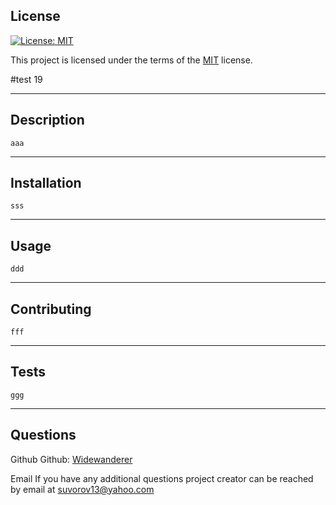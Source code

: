 ## License

[![License: MIT](https://img.shields.io/badge/License-MIT-yellow.svg)](https://opensource.org/licenses/MIT)

This project is licensed under the terms of the [MIT](https://opensource.org/licenses/MIT) license.

#test 19

---

## Description

    aaa

---

## Installation

    sss

---

## Usage

    ddd

---

## Contributing

    fff

---

## Tests

    ggg

---

## Questions

Github
Github: [Widewanderer](https://github.com/Widewanderer)

Email
If you have any additional questions project creator can be reached by email at [suvorov13@yahoo.com](mailto:suvorov13@yahoo.com)
